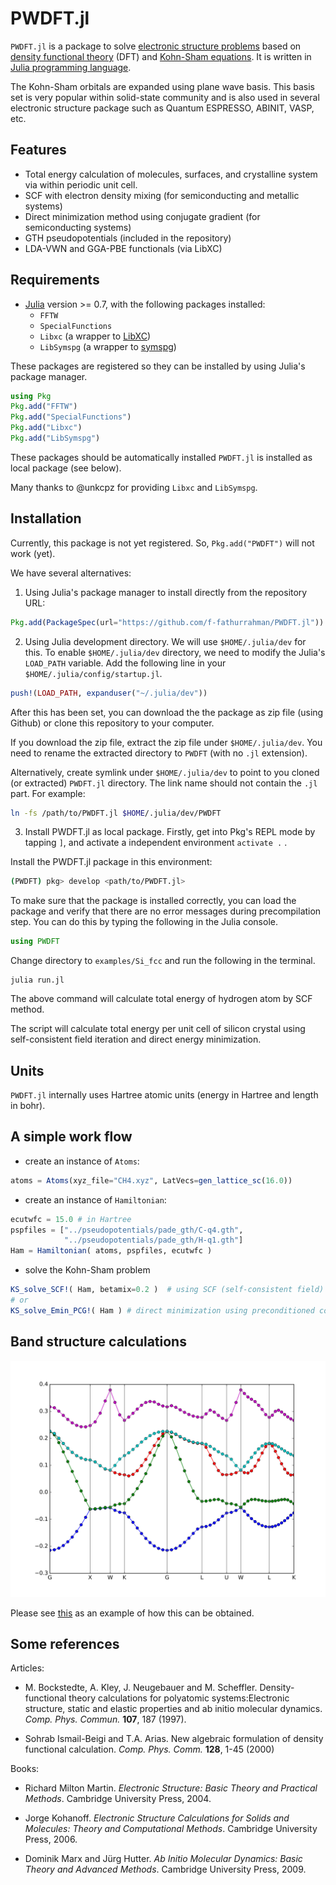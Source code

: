 # PWDFT.jl

`PWDFT.jl` is a package to solve
[electronic structure problems](https://en.wikipedia.org/wiki/Electronic_structure)
based on
[density functional theory](https://en.wikipedia.org/wiki/Density_functional_theory)
(DFT)
and [Kohn-Sham equations](https://en.wikipedia.org/wiki/Kohn%E2%80%93Sham_equations).
It is written in [Julia programming language](https://julialang.org).

The Kohn-Sham orbitals are expanded using plane wave basis. This basis set is
very popular within solid-state community and is also used in several electronic
structure package such as Quantum ESPRESSO, ABINIT, VASP, etc.

## Features

- Total energy calculation of molecules, surfaces, and crystalline system via
  within periodic unit cell.
- SCF with electron density mixing (for semiconducting and metallic systems)
- Direct minimization method using conjugate gradient (for semiconducting systems)
- GTH pseudopotentials (included in the repository)
- LDA-VWN and GGA-PBE functionals (via LibXC)

## Requirements

- [Julia](https://julialang.org/downloads) version >= 0.7,
  with the following packages installed:
  - `FFTW`
  - `SpecialFunctions`
  - `Libxc` (a wrapper to [LibXC](https://gitlab.com/libxc/libxc))
  - `LibSymspg` (a wrapper to [symspg](https://github.com/atztogo/spglib))

These packages are registered so they can be installed by using Julia's package manager.

```julia
using Pkg
Pkg.add("FFTW")
Pkg.add("SpecialFunctions")
Pkg.add("Libxc")
Pkg.add("LibSymspg")
```

These packages should be automatically installed `PWDFT.jl` is installed as
local package (see below).

Many thanks to @unkcpz for providing `Libxc` and `LibSymspg`.

## Installation

Currently, this package is not yet registered. So, `Pkg.add("PWDFT")` will not work (yet).

We have several alternatives:

1. Using Julia's package manager to install directly from the repository URL:

```julia
Pkg.add(PackageSpec(url="https://github.com/f-fathurrahman/PWDFT.jl"))
```

2. Using Julia development directory. We will use `$HOME/.julia/dev` for this.
   To enable `$HOME/.julia/dev` directory, we need to modify the Julia's
  `LOAD_PATH` variable. Add the following line in your
  `$HOME/.julia/config/startup.jl`.

```julia
push!(LOAD_PATH, expanduser("~/.julia/dev"))
```

  After this has been set, you can download the the package as zip file (using Github) or
  clone this repository to your computer.

  If you download the zip file, extract the zip file under
  `$HOME/.julia/dev`. You need to rename the extracted directory
  to `PWDFT` (with no `.jl` extension).

  Alternatively, create symlink under `$HOME/.julia/dev`
  to point to you cloned (or extracted) `PWDFT.jl` directory. The link name should not
  contain the `.jl` part. For example:

```bash
ln -fs /path/to/PWDFT.jl $HOME/.julia/dev/PWDFT
```

3. Install PWDFT.jl as local package. Firstly, get into Pkg's REPL mode by tapping `]`,
and activate a independent environment `activate .` .

Install the PWDFT.jl package in this environment:

```sh
(PWDFT) pkg> develop <path/to/PWDFT.jl>
```

To make sure that the package is installed correctly, you can load the package
and verify that there are no error messages during precompilation step.
You can do this by typing the following in the Julia console.

```julia
using PWDFT
```


Change directory to `examples/Si_fcc` and run the following in the terminal.

```
julia run.jl
```

The above command will calculate total energy of hydrogen atom by SCF method.


The script will calculate total energy per unit cell of silicon crystal using
self-consistent field iteration and direct energy minimization.


## Units

`PWDFT.jl` internally uses Hartree atomic units (energy in Hartree and length in bohr).

## A simple work flow

- create an instance of `Atoms`:

```julia
atoms = Atoms(xyz_file="CH4.xyz", LatVecs=gen_lattice_sc(16.0))
```

- create an instance of `Hamiltonian`:

```julia
ecutwfc = 15.0 # in Hartree
pspfiles = ["../pseudopotentials/pade_gth/C-q4.gth",
            "../pseudopotentials/pade_gth/H-q1.gth"]
Ham = Hamiltonian( atoms, pspfiles, ecutwfc )
```

- solve the Kohn-Sham problem

```julia
KS_solve_SCF!( Ham, betamix=0.2 )  # using SCF (self-consistent field) method
# or
KS_solve_Emin_PCG!( Ham ) # direct minimization using preconditioned conjugate gradient
```

## Band structure calculations

![Band structure of silicon (fcc)](images/bands_Si_fcc.svg)

Please see
[this](examples/bands_Si_fcc/run_bands.jl) as
an example of how this can be obtained.

## Some references

Articles:

- M. Bockstedte, A. Kley, J. Neugebauer and M. Scheffler. Density-functional theory
  calculations for polyatomic systems:Electronic structure, static and elastic properties
  and ab initio molecular dynamics. *Comp. Phys. Commun.* **107**, 187 (1997).

- Sohrab Ismail-Beigi and T.A. Arias. New algebraic formulation of density functional calculation.
  *Comp. Phys. Comm.* **128**, 1-45 (2000)


Books:

- Richard Milton Martin. *Electronic Structure: Basic Theory and Practical Methods*.
  Cambridge University Press, 2004.

- Jorge Kohanoff. *Electronic Structure Calculations for Solids and Molecules:
  Theory and Computational Methods*.
  Cambridge University Press, 2006.

- Dominik Marx and Jürg Hutter. *Ab Initio Molecular Dynamics: Basic Theory and
  Advanced Methods*. Cambridge University Press, 2009.
